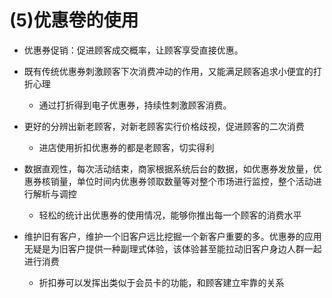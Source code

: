 # (5)优惠卷的使用

*   优惠券促销：促进顾客成交概率，让顾客享受直接优惠。

*   既有传统优惠券刺激顾客下次消费冲动的作用，又能满足顾客追求小便宜的打折心理

    *   通过打折得到电子优惠券，持续性刺激顾客消费。

*   更好的分辨出新老顾客，对新老顾客实行价格歧视，促进顾客的二次消费

    *   进店使用折扣优惠券的都是老顾客，切实得利

*   数据直观性，每次活动结束，商家根据系统后台的数据，如优惠券发放量，优惠券核销量，单位时间内优惠券领取数量等对整个市场进行监控，整个活动进行解析与调控

    *   轻松的统计出优惠券的使用情况，能够你推出每一个顾客的消费水平

*   维护旧有客户，维护一个旧客户远比挖掘一个新客户重要的多。优惠券的应用无疑是为旧客户提供一种副理式体验，该体验甚至能拉动旧客户身边人群一起进行消费

    *   折扣券可以发挥出类似于会员卡的功能，和顾客建立牢靠的关系

